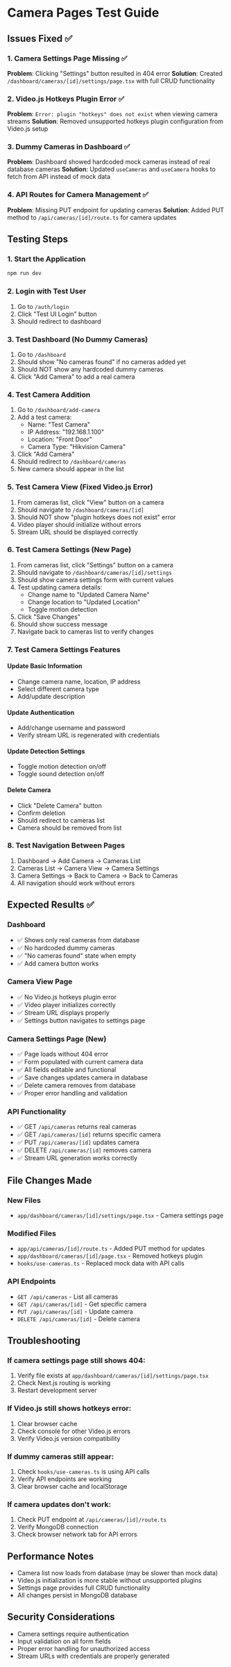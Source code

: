 # Camera Pages Test Guide

## Issues Fixed ✅

### 1. **Camera Settings Page Missing** ✅
**Problem**: Clicking "Settings" button resulted in 404 error
**Solution**: Created `/dashboard/cameras/[id]/settings/page.tsx` with full CRUD functionality

### 2. **Video.js Hotkeys Plugin Error** ✅
**Problem**: `Error: plugin "hotkeys" does not exist` when viewing camera streams
**Solution**: Removed unsupported hotkeys plugin configuration from Video.js setup

### 3. **Dummy Cameras in Dashboard** ✅
**Problem**: Dashboard showed hardcoded mock cameras instead of real database cameras
**Solution**: Updated `useCameras` and `useCamera` hooks to fetch from API instead of mock data

### 4. **API Routes for Camera Management** ✅
**Problem**: Missing PUT endpoint for updating cameras
**Solution**: Added PUT method to `/api/cameras/[id]/route.ts` for camera updates

## Testing Steps

### 1. Start the Application
```bash
npm run dev
```

### 2. Login with Test User
1. Go to `/auth/login`
2. Click "Test UI Login" button
3. Should redirect to dashboard

### 3. Test Dashboard (No Dummy Cameras)
1. Go to `/dashboard`
2. Should show "No cameras found" if no cameras added yet
3. Should NOT show any hardcoded dummy cameras
4. Click "Add Camera" to add a real camera

### 4. Test Camera Addition
1. Go to `/dashboard/add-camera`
2. Add a test camera:
   - Name: "Test Camera"
   - IP Address: "192.168.1.100"
   - Location: "Front Door"
   - Camera Type: "Hikvision Camera"
3. Click "Add Camera"
4. Should redirect to `/dashboard/cameras`
5. New camera should appear in the list

### 5. Test Camera View (Fixed Video.js Error)
1. From cameras list, click "View" button on a camera
2. Should navigate to `/dashboard/cameras/[id]`
3. Should NOT show "plugin hotkeys does not exist" error
4. Video player should initialize without errors
5. Stream URL should be displayed correctly

### 6. Test Camera Settings (New Page)
1. From cameras list, click "Settings" button on a camera
2. Should navigate to `/dashboard/cameras/[id]/settings`
3. Should show camera settings form with current values
4. Test updating camera details:
   - Change name to "Updated Camera Name"
   - Change location to "Updated Location"
   - Toggle motion detection
5. Click "Save Changes"
6. Should show success message
7. Navigate back to cameras list to verify changes

### 7. Test Camera Settings Features
#### Update Basic Information
- Change camera name, location, IP address
- Select different camera type
- Add/update description

#### Update Authentication
- Add/change username and password
- Verify stream URL is regenerated with credentials

#### Update Detection Settings
- Toggle motion detection on/off
- Toggle sound detection on/off

#### Delete Camera
- Click "Delete Camera" button
- Confirm deletion
- Should redirect to cameras list
- Camera should be removed from list

### 8. Test Navigation Between Pages
1. Dashboard → Add Camera → Cameras List
2. Cameras List → Camera View → Camera Settings
3. Camera Settings → Back to Camera → Back to Cameras
4. All navigation should work without errors

## Expected Results ✅

### Dashboard
- ✅ Shows only real cameras from database
- ✅ No hardcoded dummy cameras
- ✅ "No cameras found" state when empty
- ✅ Add camera button works

### Camera View Page
- ✅ No Video.js hotkeys plugin error
- ✅ Video player initializes correctly
- ✅ Stream URL displays properly
- ✅ Settings button navigates to settings page

### Camera Settings Page (New)
- ✅ Page loads without 404 error
- ✅ Form populated with current camera data
- ✅ All fields editable and functional
- ✅ Save changes updates camera in database
- ✅ Delete camera removes from database
- ✅ Proper error handling and validation

### API Functionality
- ✅ GET `/api/cameras` returns real cameras
- ✅ GET `/api/cameras/[id]` returns specific camera
- ✅ PUT `/api/cameras/[id]` updates camera
- ✅ DELETE `/api/cameras/[id]` removes camera
- ✅ Stream URL generation works correctly

## File Changes Made

### New Files
- `app/dashboard/cameras/[id]/settings/page.tsx` - Camera settings page

### Modified Files
- `app/api/cameras/[id]/route.ts` - Added PUT method for updates
- `app/dashboard/cameras/[id]/page.tsx` - Removed hotkeys plugin
- `hooks/use-cameras.ts` - Replaced mock data with API calls

### API Endpoints
- `GET /api/cameras` - List all cameras
- `GET /api/cameras/[id]` - Get specific camera
- `PUT /api/cameras/[id]` - Update camera
- `DELETE /api/cameras/[id]` - Delete camera

## Troubleshooting

### If camera settings page still shows 404:
1. Verify file exists at `app/dashboard/cameras/[id]/settings/page.tsx`
2. Check Next.js routing is working
3. Restart development server

### If Video.js still shows hotkeys error:
1. Clear browser cache
2. Check console for other Video.js errors
3. Verify Video.js version compatibility

### If dummy cameras still appear:
1. Check `hooks/use-cameras.ts` is using API calls
2. Verify API endpoints are working
3. Clear browser cache and localStorage

### If camera updates don't work:
1. Check PUT endpoint at `/api/cameras/[id]/route.ts`
2. Verify MongoDB connection
3. Check browser network tab for API errors

## Performance Notes

- Camera list now loads from database (may be slower than mock data)
- Video.js initialization is more stable without unsupported plugins
- Settings page provides full CRUD functionality
- All changes persist in MongoDB database

## Security Considerations

- Camera settings require authentication
- Input validation on all form fields
- Proper error handling for unauthorized access
- Stream URLs with credentials are properly generated
